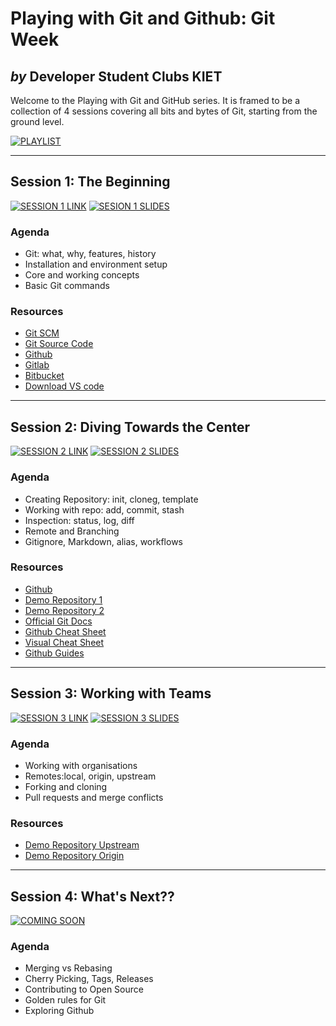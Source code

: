 # Playing with Git and Github: Git Week

## _by_ Developer Student Clubs KIET

Welcome to the Playing with Git and GitHub series. It is framed to be a collection of 4 sessions covering all bits and bytes of Git, starting from the ground level.

[![PLAYLIST](https://img.shields.io/badge/Playlist%20of%20sessions-visit-green?style=for-the-badge&logo=appveyor)](https://go.dsckiet.com/git100)

---

## Session 1: The Beginning

[![SESSION 1 LINK](https://img.shields.io/badge/Session%20Link-visit-green?style=for-the-badge&logo=appveyor)](https://go.dsckiet.com/git101)
[![SESION 1 SLIDES](https://img.shields.io/badge/Slides-visit-orange?style=for-the-badge&logo=appveyor)](https://docs.google.com/presentation/d/1EDMNFF7BlpKr8RQgKCP7qjnX3Tomrs18hlFUBZH3qV0/edit?usp=sharing)
### Agenda

- Git: what, why, features, history
- Installation and environment setup
- Core and working concepts
- Basic Git commands

### Resources

- [Git SCM](https://git-scm.com)
- [Git Source Code](https://github.com/git/git)
- [Github](https://github.com)
- [Gitlab](https://about.gitlab.com)
- [Bitbucket](https://bitbucket.org)
- [Download VS code](https://code.visualstudio.com/Download)

---

## Session 2: Diving Towards the Center

[![SESSION 2 LINK](https://img.shields.io/badge/Session%20Link-visit-green?style=for-the-badge&logo=appveyor)](https://go.dsckiet.com/git102)
[![SESSION 2 SLIDES](https://img.shields.io/badge/Slides-visit-orange?style=for-the-badge&logo=appveyor)](https://docs.google.com/presentation/d/1ZoJNjnOg4rbTBB3TQ6zNK5k2QqsM6O1Qd5XiLxXGSYg/edit?usp=sharing)
### Agenda

- Creating Repository: init, cloneg, template
- Working with repo: add, commit, stash
- Inspection: status, log, diff
- Remote and Branching
- Gitignore, Markdown, alias, workflows

### Resources

- [Github](https://github.com)
- [Demo Repository 1](https://github.com/ritiksr25/playing-with-git-template)
- [Demo Repository 2](https://github.com/ritiksr25/playing-with-git)
- [Official Git Docs](https://git-scm.com/doc)
- [Github Cheat Sheet](https://training.github.com/downloads/github-git-cheat-sheet.pdf)
- [Visual Cheat Sheet](https://ndpsoftware.com/git-cheatsheet.html)
- [Github Guides](https://guides.github.com)

---

## Session 3: Working with Teams

[![SESSION 3 LINK](https://img.shields.io/badge/sesssion%20Link-visit-green?style=for-the-badge&logo=appveyor)](https://go.dsckiet.com/git103)
[![SESSION 3 SLIDES](https://img.shields.io/badge/Slides-visit-orange?style=for-the-badge&logo=appveyor)](https://docs.google.com/presentation/d/1JgaNT1_tdZum2n3TSqKGN9za7Vy4uxnnZbNfNHnNCbE/edit?usp=sharing)

### Agenda

- Working with organisations
- Remotes:local, origin, upstream
- Forking and cloning
- Pull requests and merge conflicts

### Resources

- [Demo Repository Upstream](https://github.com/dsckiet/git-demo)
- [Demo Repository Origin](https://github.com/ritiksr25/git-demo)

---

## Session 4: What's Next??

[![COMING SOON](https://img.shields.io/badge/Coming%20Soon-orange?style=for-the-badge)](#playing-with-git-and-github-git-week)

### Agenda

- Merging vs Rebasing
- Cherry Picking, Tags, Releases
- Contributing to Open Source
- Golden rules for Git
- Exploring Github
